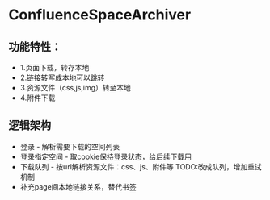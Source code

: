 # ConfluenceSpaceArchiver

## 功能特性：

* 1.页面下载，转存本地
* 2.链接转写成本地可以跳转
* 3.资源文件（css,js,img）转至本地
* 4.附件下载

## 逻辑架构

* 登录 - 解析需要下载的空间列表
* 登录指定空间 - 取cookie保持登录状态，给后续下载用
* 下载队列 - 按url解析资源文件：css、js、附件等 TODO:改成队列，增加重试机制
* 补充page间本地链接关系，替代书签

